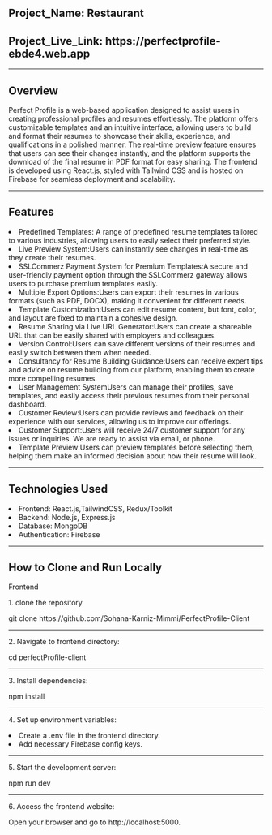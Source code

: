  <h2>Project_Name: Restaurant</h2>
<h2>Project_Live_Link: https://perfectprofile-ebde4.web.app</h2>
<hr/>
<h2> Overview</h2>
<p>Perfect Profile is a web-based application designed to assist users in creating professional profiles and resumes effortlessly. The platform offers customizable templates and an intuitive interface, allowing users to build and format their resumes to showcase their skills, experience, and qualifications in a polished manner. The real-time preview feature ensures that users can see their changes instantly, and the platform supports the download of the final resume in PDF format for easy sharing.
The frontend is developed using React.js, styled with Tailwind CSS and is hosted on Firebase for seamless deployment and scalability.</p>
<hr/>
<h2>Features</h2>
<li>Predefined Templates:
A range of predefined resume templates tailored to various industries, allowing users to easily select their preferred style.</li>
<li>Live Preview System:Users can instantly see changes in real-time as they create their resumes.</li>
<li>SSLCommerz Payment System for Premium Templates:A secure and user-friendly payment option through the SSLCommerz gateway allows users to purchase premium templates easily.</li>
<li>Multiple Export Options:Users can export their resumes in various formats (such as PDF, DOCX), making it convenient for different needs.</li>
<li>Template Customization:Users can edit resume content, but font, color, and layout are fixed to maintain a cohesive design.</li>
<li>Resume Sharing via Live URL Generator:Users can create a shareable URL that can be easily shared with employers and colleagues.</li>
<li>Version Control:Users can save different versions of their resumes and easily switch between them when needed.</li>
<li>Consultancy for Resume Building Guidance:Users can receive expert tips and advice on resume building from our platform, enabling them to create more compelling resumes.</li>
<li>User Management SystemUsers can manage their profiles, save templates, and easily access their previous resumes from their personal dashboard.</li>
<li>Customer Review:Users can provide reviews and feedback on their experience with our services, allowing us to improve our offerings.</li>
<li>Customer Support:Users will receive 24/7 customer support for any issues or inquiries. We are ready to assist via  email, or phone.</li>
<li>Template Preview:Users can preview templates before selecting them, helping them make an informed decision about how their resume will look.</li>
 <hr/>
<h2>Technologies Used</h2>
<li>Frontend: React.js,TailwindCSS, Redux/Toolkit</li>
<li>Backend: Node.js, Express.js</li>
<li>Database: MongoDB</li>
<li>Authentication: Firebase</li>
<hr/>
<h2>How to Clone and Run Locally</h2>
<p>Frontend</p>
<p>1. clone the repository</p>
<span>
git clone https://github.com/Sohana-Karniz-Mimmi/PerfectProfile-Client
</span>
<hr/>
<p className:'font-bold'>2. Navigate to frontend directory:</p>
<span>cd perfectProfile-client</span>
<p>
 <hr/>
3. Install dependencies:
</p>
<span> 
npm install
</span>
<hr/>
<p>
 4. Set up environment variables:
</p>
<li>
Create a .env file in the frontend directory.
</li>
<li> 
Add necessary Firebase config keys.
</li>
<p>
 <hr/>
 5. Start the development server:
</p>
<span> 
npm run dev
</span>
<p>
 <hr/>
 6. Access the frontend website:
</p>
<span> 
Open your browser and go to http://localhost:5000.
</span>


